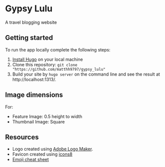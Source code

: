 # Gypsy Lulu

A travel blogging website

## Getting started

To run the app locally complete the following steps:

 1. [Install Hugo](https://gohugo.io/installation/) on your local machine
 2. Clone this repository: `git clone "https://github.com/matthh9797/gypsy_lulu"`
 3. Build your site by `hugo server` on the command line and see the result at http://localhost:1313/.

## Image dimensions

For:
 - Feature Image: 0.5 height to width
 - Thumbnail Image: Square

## Resources

 - Logo created using [Adobe Logo Maker](https://express.adobe.com/express-apps/logo-maker).
 - Favicon created using [icons8](https://icons8.com/)
 - [Emoji cheat sheet](https://www.webfx.com/tools/emoji-cheat-sheet/) 